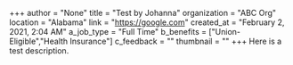 +++
author = "None"
title = "Test by Johanna"
organization = "ABC Org"
location = "Alabama"
link = "https://google.com"
created_at = "February 2, 2021, 2:04 AM"
a_job_type = "Full Time"
b_benefits = ["Union-Eligible","Health Insurance"]
c_feedback = ""
thumbnail = ""
+++
Here is a test description.